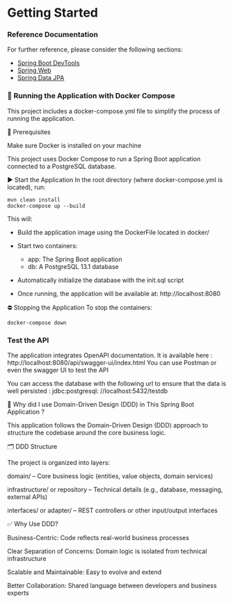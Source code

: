 # Getting Started

### Reference Documentation

For further reference, please consider the following sections:

* [Spring Boot DevTools](https://docs.spring.io/spring-boot/3.5.6/reference/using/devtools.html)
* [Spring Web](https://docs.spring.io/spring-boot/3.5.6/reference/web/servlet.html)
* [Spring Data JPA](https://docs.spring.io/spring-boot/3.5.6/reference/data/sql.html#data.sql.jpa-and-spring-data)

### 🚀 Running the Application with Docker Compose

This project includes a docker-compose.yml file to simplify the process of running the application.

🧭 Prerequisites

Make sure Docker is installed on your machine

This project uses Docker Compose to run a Spring Boot application connected to a PostgreSQL database.

▶️ Start the Application
In the root directory (where docker-compose.yml is located), run:

```
mvn clean install
docker-compose up --build
```

This will:

* Build the application image using the DockerFile located in docker/
* Start two containers:
    * app: The Spring Boot application
    * db: A PostgreSQL 13.1 database
* Automatically initialize the database with the init.sql script

* Once running, the application will be available at: http://localhost:8080

⛔ Stopping the Application
To stop the containers:

```
docker-compose down
```

### Test the API

The application integrates OpenAPI documentation.
It is available here : http://localhost:8080/api/swagger-ui/index.html
You can use Postman or even the swagger UI to test the API

You can access the database with the following url to ensure that the data is well persisted : jdbc:postgresql:
//localhost:5432/testdb

🧠 Why did I use Domain-Driven Design (DDD) in This Spring Boot Application ?

This application follows the Domain-Driven Design (DDD) approach to structure the codebase around the core business
logic.

🗂️ DDD Structure

The project is organized into layers:

domain/ – Core business logic (entities, value objects, domain services)

infrastructure/ or repository – Technical details (e.g., database, messaging, external APIs)

interfaces/ or adapter/ – REST controllers or other input/output interfaces

✅ Why Use DDD?

Business-Centric: Code reflects real-world business processes

Clear Separation of Concerns: Domain logic is isolated from technical infrastructure

Scalable and Maintainable: Easy to evolve and extend

Better Collaboration: Shared language between developers and business experts